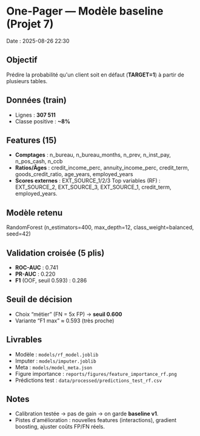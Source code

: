 # One-Pager — Modèle baseline (Projet 7)
Date : 2025-08-26 22:30

## Objectif
Prédire la probabilité qu'un client soit en défaut (**TARGET=1**) à partir de plusieurs tables.

## Données (train)
- Lignes : **307 511**
- Classe positive : **~8%**

## Features (15)
- **Comptages** : n_bureau, n_bureau_months, n_prev, n_inst_pay, n_pos_cash, n_ccb
- **Ratios/Âges** : credit_income_perc, annuity_income_perc, credit_term, goods_credit_ratio, age_years, employed_years
- **Scores externes** : EXT_SOURCE_1/2/3
Top variables (RF) : EXT_SOURCE_2, EXT_SOURCE_3, EXT_SOURCE_1, credit_term, employed_years.

## Modèle retenu
RandomForest (n_estimators=400, max_depth=12, class_weight=balanced, seed=42)

## Validation croisée (5 plis)
- **ROC-AUC** : 0.741
- **PR-AUC**  : 0.220
- **F1** (OOF, seuil 0.593) : 0.286

## Seuil de décision
- Choix “métier” (FN = 5x FP) → **seuil 0.600**
- Variante “F1 max” ≈ 0.593 (très proche)

## Livrables
- Modèle : `models/rf_model.joblib`
- Imputer : `models/imputer.joblib`
- Meta : `models/model_meta.json`
- Figure importance : `reports/figures/feature_importance_rf.png`
- Prédictions test : `data/processed/predictions_test_rf.csv`

## Notes
- Calibration testée → pas de gain → on garde **baseline v1**.
- Pistes d'amélioration : nouvelles features (interactions), gradient boosting, ajuster coûts FP/FN réels.

